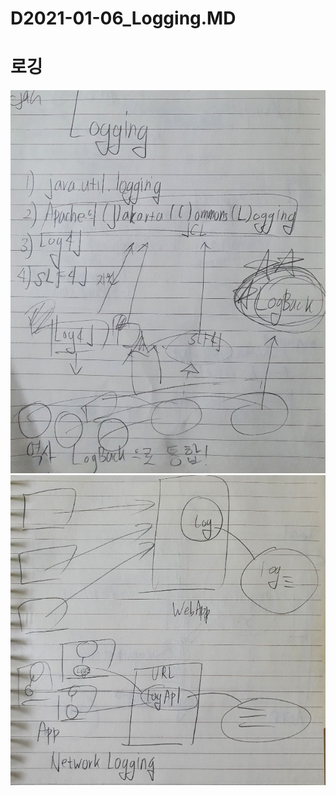 # D2021-01-06_Logging.MD

# 로깅

<img alt="이미지" src="https://github.com/songk1992/bitacademydiary_note_2020/blob/main/img/20-01-06%20(1).jpg?raw=true"  />

<img alt="이미지" src="https://github.com/songk1992/bitacademydiary_note_2020/blob/main/img/20-01-06(2)networklogging.jpg?raw=true"  />
